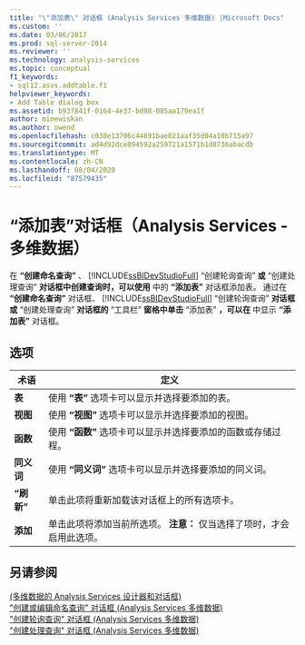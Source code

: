 ```yaml
---
title: "\"添加表\" 对话框 (Analysis Services 多维数据) |Microsoft Docs"
ms.custom: ''
ms.date: 03/06/2017
ms.prod: sql-server-2014
ms.reviewer: ''
ms.technology: analysis-services
ms.topic: conceptual
f1_keywords:
- sql12.asvs.addtable.f1
helpviewer_keywords:
- Add Table dialog box
ms.assetid: b93f841f-0164-4e37-bd08-085aa179ea1f
author: minewiskan
ms.author: owend
ms.openlocfilehash: c038e13706c44891bae021aaf35d04a10b715a97
ms.sourcegitcommit: ad4d92dce894592a259721a1571b1d8736abacdb
ms.translationtype: MT
ms.contentlocale: zh-CN
ms.lasthandoff: 08/04/2020
ms.locfileid: "87579435"
---
```

# <a name="add-table-dialog-box-analysis-services---multidimensional-data"></a>“添加表”对话框（Analysis Services - 多维数据）
  在 **“创建命名查询”** 、 [!INCLUDE[ssBIDevStudioFull](../includes/ssbidevstudiofull-md.md)] “创建轮询查询” **或** “创建处理查询” **对话框中创建查询时，可以使用** 中的 **“添加表”** 对话框添加表。 通过在 **“创建命名查询”** 对话框、 [!INCLUDE[ssBIDevStudioFull](../includes/ssbidevstudiofull-md.md)] “创建轮询查询” **对话框或** “创建处理查询” **对话框的** “工具栏” **窗格中单击** “添加表” **，可以在** 中显示 **“添加表”** 对话框。  
  
## <a name="options"></a>选项  
  
|术语|定义|  
|----------|----------------|  
|**表**|使用 **“表”** 选项卡可以显示并选择要添加的表。|  
|**视图**|使用 **“视图”** 选项卡可以显示并选择要添加的视图。|  
|**函数**|使用 **“函数”** 选项卡可以显示并选择要添加的函数或存储过程。|  
|**同义词**|使用 **“同义词”** 选项卡可以显示并选择要添加的同义词。|  
|**“刷新”**|单击此项将重新加载该对话框上的所有选项卡。|  
|**添加**|单击此项将添加当前所选项。 **注意：** 仅当选择了项时，才会启用此选项。|  
  
## <a name="see-also"></a>另请参阅  
 [&#40;多维数据的 Analysis Services 设计器和对话框&#41;](analysis-services-designers-and-dialog-boxes-multidimensional-data.md)   
 ["创建或编辑命名查询" 对话框 &#40;Analysis Services 多维数据&#41;](create-or-edit-named-query-dialog-box-analysis-services-multidimensional-data.md)   
 ["创建轮询查询" 对话框 &#40;Analysis Services 多维数据&#41;](create-polling-query-dialog-box-analysis-services-multidimensional-data.md)   
 ["创建处理查询" 对话框 &#40;Analysis Services 多维数据&#41;](create-processing-query-dialog-box-analysis-services-multidimensional-data.md)  
  
  
